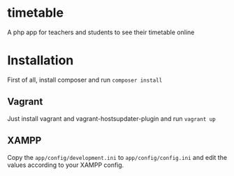 # timetable
A php app for teachers and students to see their timetable online

# Installation

First of all, install composer and run `composer install`

## Vagrant

Just install vagrant and vagrant-hostsupdater-plugin and run `vagrant up`

## XAMPP

Copy the `app/config/development.ini` to `app/config/config.ini` and edit the values according to your XAMPP config.